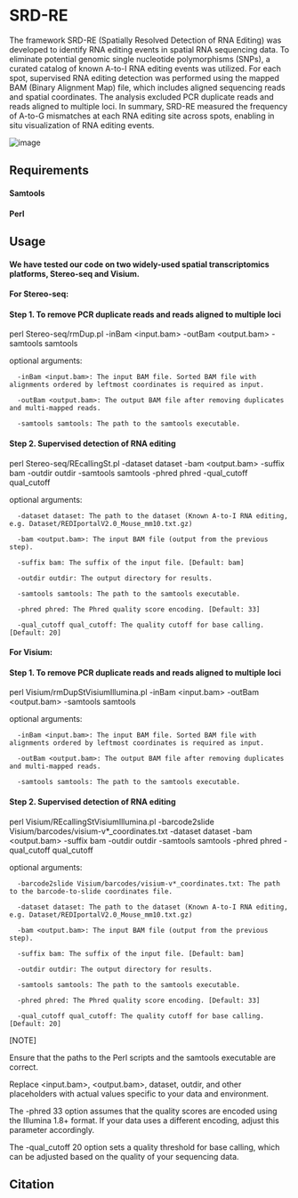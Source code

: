 # SRD-RE

The framework SRD-RE (Spatially Resolved Detection of RNA Editing) was developed to identify RNA editing events in spatial RNA sequencing data. To eliminate potential genomic single nucleotide polymorphisms (SNPs), a curated catalog of known A-to-I RNA editing events was utilized. For each spot, supervised RNA editing detection was performed using the mapped BAM (Binary Alignment Map) file, which includes aligned sequencing reads and spatial coordinates. The analysis excluded PCR duplicate reads and reads aligned to multiple loci. In summary, SRD-RE measured the frequency of A-to-G mismatches at each RNA editing site across spots, enabling in situ visualization of RNA editing events.

![image](https://github.com/user-attachments/assets/336e7f97-03c7-4623-9b4b-b156d92b2650)


## Requirements

#### Samtools
#### Perl


## Usage

#### We have tested our code on two widely-used spatial transcriptomics platforms, Stereo-seq and Visium.


#### For Stereo-seq:

#### Step 1. To remove PCR duplicate reads and reads aligned to multiple loci
   
   perl Stereo-seq/rmDup.pl -inBam <input.bam> -outBam <output.bam> -samtools samtools

   optional arguments:

      -inBam <input.bam>: The input BAM file. Sorted BAM file with alignments ordered by leftmost coordinates is required as input.
   
      -outBam <output.bam>: The output BAM file after removing duplicates and multi-mapped reads.
   
      -samtools samtools: The path to the samtools executable.
   
#### Step 2. Supervised detection of RNA editing 

   perl Stereo-seq/REcallingSt.pl -dataset dataset -bam <output.bam> -suffix bam -outdir outdir -samtools samtools -phred phred -qual_cutoff qual_cutoff

   optional arguments:

      -dataset dataset: The path to the dataset (Known A-to-I RNA editing, e.g. Dataset/REDIportalV2.0_Mouse_mm10.txt.gz)

      -bam <output.bam>: The input BAM file (output from the previous step).

      -suffix bam: The suffix of the input file. [Default: bam]

      -outdir outdir: The output directory for results.

      -samtools samtools: The path to the samtools executable.

      -phred phred: The Phred quality score encoding. [Default: 33]

      -qual_cutoff qual_cutoff: The quality cutoff for base calling. [Default: 20]


#### For Visium:

#### Step 1. To remove PCR duplicate reads and reads aligned to multiple loci
   
   perl Visium/rmDupStVisiumIllumina.pl -inBam <input.bam> -outBam <output.bam> -samtools samtools

   optional arguments:

      -inBam <input.bam>: The input BAM file. Sorted BAM file with alignments ordered by leftmost coordinates is required as input. 

      -outBam <output.bam>: The output BAM file after removing duplicates and multi-mapped reads.

      -samtools samtools: The path to the samtools executable.
   
#### Step 2. Supervised detection of RNA editing 

   perl Visium/REcallingStVisiumIllumina.pl -barcode2slide Visium/barcodes/visium-v*_coordinates.txt -dataset dataset -bam <output.bam> -suffix bam -outdir outdir -samtools samtools -phred phred -qual_cutoff qual_cutoff

   optional arguments:

      -barcode2slide Visium/barcodes/visium-v*_coordinates.txt: The path to the barcode-to-slide coordinates file.

      -dataset dataset: The path to the dataset (Known A-to-I RNA editing, e.g. Dataset/REDIportalV2.0_Mouse_mm10.txt.gz)

      -bam <output.bam>: The input BAM file (output from the previous step).

      -suffix bam: The suffix of the input file. [Default: bam]

      -outdir outdir: The output directory for results.

      -samtools samtools: The path to the samtools executable.

      -phred phred: The Phred quality score encoding. [Default: 33]

      -qual_cutoff qual_cutoff: The quality cutoff for base calling. [Default: 20]

[NOTE]
   
   Ensure that the paths to the Perl scripts and the samtools executable are correct.

   Replace <input.bam>, <output.bam>, dataset, outdir, and other placeholders with actual values specific to your data and environment.

   The -phred 33 option assumes that the quality scores are encoded using the Illumina 1.8+ format. If your data uses a different encoding, adjust this parameter accordingly.

   The -qual_cutoff 20 option sets a quality threshold for base calling, which can be adjusted based on the quality of your sequencing data.
  
## Citation

   
   

